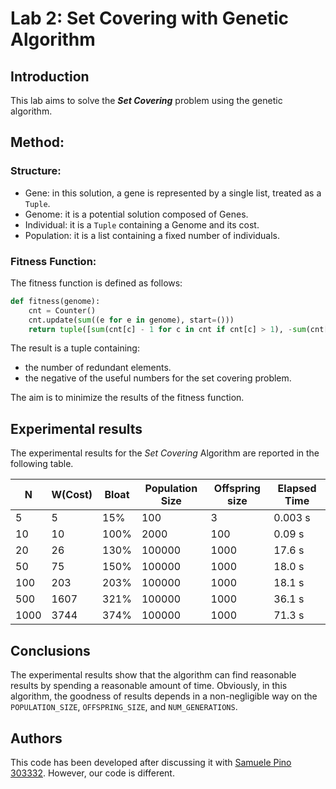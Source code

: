 # Lab 2: Set Covering with Genetic Algorithm

## Introduction

This lab aims to solve the **_Set Covering_** problem using the genetic algorithm.

## Method:

### Structure:

* Gene: in this solution, a gene is represented by a single list, treated as a `Tuple`.
* Genome: it is a potential solution composed of Genes.
* Individual: it is a `Tuple` containing a Genome and its cost.
* Population: it is a list containing a fixed number of individuals.

### Fitness Function:

The fitness function is defined as follows:

```python
def fitness(genome):
    cnt = Counter()
    cnt.update(sum((e for e in genome), start=()))
    return tuple([sum(cnt[c] - 1 for c in cnt if cnt[c] > 1), -sum(cnt[c] == 1 for c in cnt)])
```

The result is a tuple containing:

* the number of redundant elements.
* the negative of the useful numbers for the set covering problem.

The aim is to minimize the results of the fitness function.

## Experimental results

The experimental results for the _Set Covering_ Algorithm are reported in the following table.

| N | W(Cost) | Bloat | Population Size | Offspring size| Elapsed Time|
| --| ------- | -------- |------------- | ----------- |  ----------- |
|5 | 5 | 15% | 100 |3 | 0.003 s |
| 10 | 10 | 100% | 2000 | 100 | 0.09 s|
|20|26| 130% |100000 | 1000 |17.6 s|
|50|75| 150% |100000 | 1000 |18.0 s|
|100|203| 203% |100000| 1000| 18.1 s|
|500| 1607 | 321% | 100000| 1000| 36.1 s|
|1000| 3744 | 374% | 100000| 1000| 71.3 s|

## Conclusions

The experimental results show that the algorithm can find reasonable results by spending a reasonable amount of time. 
Obviously, in this algorithm, the goodness of results depends in a non-negligible way on the `POPULATION_SIZE`, `OFFSPRING_SIZE`, and `NUM_GENERATIONS`.

## Authors

This code has been developed after discussing it with [Samuele Pino 303332](https://github.com/samuelePino). However, our code is different.

